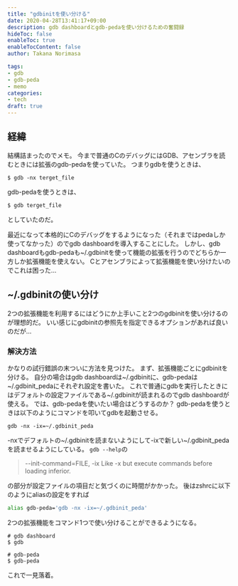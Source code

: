 ```yaml
---
title: "gdbinitを使い分ける"
date: 2020-04-28T13:41:17+09:00
description: gdb dashboardとgdb-pedaを使い分けるための奮闘録
hideToc: false
enableToc: true
enableTocContent: false
author: Takana Norimasa

tags:
- gdb
- gdb-peda
- memo
categories:
- tech
draft: true
---
```


## 経緯
結構詰まったのでメモ。
今まで普通のCのデバッグにはGDB、アセンブラを読むときには拡張のgdb-pedaを使っていた。
つまりgdbを使うときは、
```shell
$ gdb -nx terget_file
```
gdb-pedaを使うときは、
```shell
$ gdb terget_file
```
としていたのだ。

最近になって本格的にCのデバッグをするようになった（それまではpedaしか使ってなかった）のでgdb dashboardを導入することにした。
しかし、gdb dashboardもgdb-pedaも~/.gdbinitを使って機能の拡張を行うのでどちらか一方しか拡張機能を使えない。
Cとアセンブラによって拡張機能を使い分けたいのでこれは困った...

## ~/.gdbinitの使い分け
2つの拡張機能を利用するにはどうにか上手いこと2つのgdbinitを使い分けるのが理想的だ。
いい感じにgdbinitの参照先を指定できるオプションがあれば良いのだが...

### 解決方法
かなりの試行錯誤の末ついに方法を見つけた。
まず、拡張機能ごとにgdbinitを分ける。
自分の場合はgdb dashboardは~/.gdbinitに、gdb-pedaは~/.gdbinit_pedaにそれぞれ設定を書いた。
これで普通にgdbを実行したときにはデフォルトの設定ファイルである~/.gdbinitが読まれるのでgdb dashboardが使える。
では、gdb-pedaを使いたい場合はどうするのか？
gdb-pedaを使うときは以下のようにコマンドを叩いてgdbを起動させる。
```shell
gdb -nx -ix=~/.gdbinit_peda 
```
-nxでデフォルトの~/.gdbinitを読まないようにして-ixで新しい~/.gdbinit_pedaを読ませるようにしている。
```gdb --help```の
> --init-command=FILE, -ix
Like -x but execute commands before loading inferior.

の部分が設定ファイルの項目だと気づくのに時間がかかった。
後はzshrcに以下のようにaliasの設定をすれば
```zsh
alias gdb-peda='gdb -nx -ix=~/.gdbinit_peda'
```
2つの拡張機能をコマンド1つで使い分けることができるようになる。
```shell
# gdb dashboard
$ gdb 

# gdb-peda
$ gdb-peda 
```

これで一見落着。

